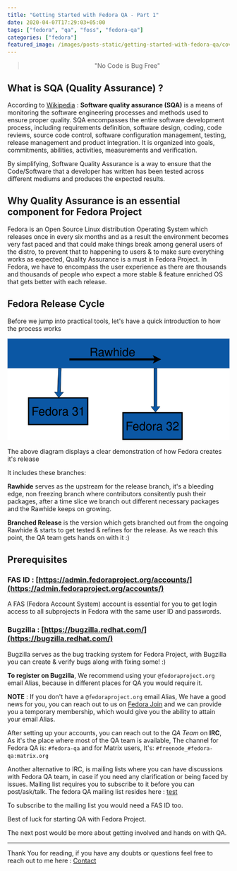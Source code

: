 ```yaml
---
title: "Getting Started with Fedora QA - Part 1"
date: 2020-04-07T17:29:03+05:00
tags: ["fedora", "qa", "foss", "fedora-qa"]
categories: ["fedora"]
featured_image: /images/posts-static/getting-started-with-fedora-qa/cover.png
---
```


> <center>"No Code is Bug Free"</center>

## What is SQA (Quality Assurance) ?

According to [Wikipedia](https://en.wikipedia.org/wiki/Software_quality_assurance) : **Software quality assurance (SQA)** is a means of monitoring the software engineering processes and methods used to ensure proper quality. SQA encompasses the entire software development process, including requirements definition, software design, coding, code reviews, source code control, software configuration management, testing, release management and product integration. It is organized into goals, commitments, abilities, activities, measurements and verification.

By simplifying, Software Quality Assurance is a way to ensure that the Code/Software that a developer has written has been tested across different mediums and produces the expected results.

## Why Quality Assurance is an essential component for Fedora Project

Fedora is an Open Source Linux distribution Operating System which releases once in every six months and as a result the environment becomes very fast paced and that could make things break among general users of the distro, to prevent that to happening to users & to make sure everything works as expected, Quality Assurance is a must in Fedora Project. In Fedora, we have to encompass the user experience as there are thousands and thousands of people who expect a more stable & feature enriched OS that gets better with each release.

## Fedora Release Cycle
Before we jump into practical tools, let's have a quick introduction to how the process works

![Fedora Release Cycle](/images/posts-static/getting-started-with-fedora-qa/fedorareleasecycle.png#align:left)

The above diagram displays a clear demonstration of how Fedora creates it's release

It includes these branches: 

**Rawhide** serves as the upstream for the release branch, it's a bleeding edge, non freezing branch where contributors consitently push their packages, after a time slice we branch out different necessary packages and the Rawhide keeps on growing.

**Branched Release** is the version which gets branched out from the ongoing Rawhide & starts to get tested & refines for the release. As we reach this point, the QA team gets hands on with it :)

## Prerequisites

### FAS ID : [https://admin.fedoraproject.org/accounts/](https://admin.fedoraproject.org/accounts/)
A FAS (Fedora Account System) account is essential for you to get login access to all subprojects in Fedora with the same user ID and passwords.

### Bugzilla : [https://bugzilla.redhat.com/](https://bugzilla.redhat.com/)
Bugzilla serves as the bug tracking system for Fedora Project, with Bugzilla you can create & verify bugs along with fixing some! :)

**To register on Bugzilla**, We recommend using your `@fedoraproject.org` email Alias, because in different places for QA you would require it.

**NOTE** : If you don't have a `@fedoraproject.org` email Alias, We have a good news for you, you can reach out to us on [Fedora Join](https://docs.fedoraproject.org/en-US/fedora-join/) and we can provide you a temporary membership, which would give you the ability to attain your email Alias.


After setting up your accounts, you can reach out to the *QA Team* on **IRC**, As it's the place where most of the QA team is available, The channel for Fedora QA is: `#fedora-qa` and for Matrix users, It's: `#freenode_#fedora-qa:matrix.org`

Another alternative to IRC, is mailing lists where you can have discussions with Fedora QA team, in case if you need any clarification or being faced by issues. Mailing list requires you to subscribe to it before you can post/ask/talk. The fedora QA mailing list resides here : [test](https://lists.fedoraproject.org/admin/lists/test.lists.fedoraproject.org/) 

To subscribe to the mailing list you would need a FAS ID too.

Best of luck for starting QA with Fedora Project.

The next post would be more about getting involved and hands on with QA.

---

Thank You for reading, if you have any doubts or questions feel free to reach out to me here : [Contact](/contact/)
